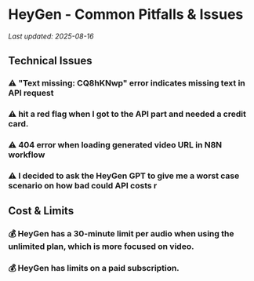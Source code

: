 # HeyGen - Common Pitfalls & Issues

*Last updated: 2025-08-16*

## Technical Issues

### ⚠️ "Text missing: CQ8hKNwp" error indicates missing text in API request

### ⚠️ hit a red flag when I got to the API part and needed a credit card.

### ⚠️ 404 error when loading generated video URL in N8N workflow

### ⚠️ I decided to ask the HeyGen GPT to give me a worst case scenario on how bad could API costs r

## Cost & Limits

### 💰 HeyGen has a 30-minute limit per audio when using the unlimited plan, which is more focused on video.

### 💰 HeyGen has limits on a paid subscription.

